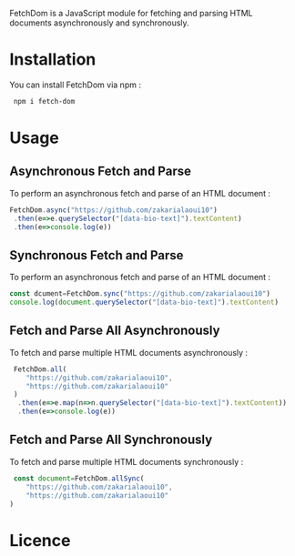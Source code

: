 FetchDom is a JavaScript module for fetching and parsing HTML documents asynchronously and synchronously.

# Installation
 You can install FetchDom via npm :
 ```bash
  npm i fetch-dom
 ```
# Usage 
## Asynchronous Fetch and Parse
To perform an asynchronous fetch and parse of an HTML document :
```js
FetchDom.async("https://github.com/zakarialaoui10")
 .then(e=>e.querySelector("[data-bio-text]").textContent)
 .then(e=>console.log(e))
``` 
## Synchronous Fetch and Parse
To perform an asynchronous fetch and parse of an HTML document :
```js
const dcument=FetchDom.sync("https://github.com/zakarialaoui10")
console.log(document.querySelector("[data-bio-text]").textContent)
``` 
## Fetch and Parse All Asynchronously
To fetch and parse multiple HTML documents asynchronously :
```js
 FetchDom.all(
    "https://github.com/zakarialaoui10",
    "https://github.com/zakarialaoui10"
 )
  .then(e=>e.map(n=>n.querySelector("[data-bio-text]").textContent))
  .then(e=>console.log(e))
```
## Fetch and Parse All Synchronously
To fetch and parse multiple HTML documents synchronously :
```js
 const document=FetchDom.allSync(
    "https://github.com/zakarialaoui10",
    "https://github.com/zakarialaoui10"
)
```

# Licence